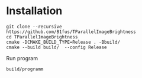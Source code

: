 # Installation
```
git clone --recursive https://github.com/B1fus/TParallelImageBrightness
cd TParallelImageBrightness
cmake -DCMAKE_BUILD_TYPE=Release . -Bbuild/
cmake --build build/  --config Release
```
Run program
```
build/programm
```
